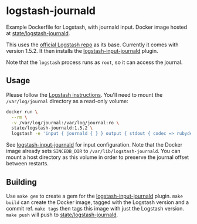 # logstash-journald

Example Dockerfile for Logstash, with journald input. Docker image hosted at
[state/logstash-journald](https://registry.hub.docker.com/u/state/logstash-journald/).

This uses the [official Logstash
repo](https://registry.hub.docker.com/_/logstash/) as its base. Currently it
comes with version 1.5.2. It then installs the
[logstash-input-journald](https://github.com/stuart-warren/logstash-input-journald)
plugin.

Note that the `logstash` process runs as `root`, so it can access the journal.

## Usage

Please follow the [Logstash
instructions](https://registry.hub.docker.com/_/logstash/). You'll need to mount
the `/var/log/journal` directory as a read-only volume:

```bash
docker run \
  --rm \
  -v /var/log/journal:/var/log/journal:ro \
  state/logstash-journald:1.5.2 \
  logstash -e 'input { journald { } } output { stdout { codec => rubydebug } }'
```

See
[logstash-input-journald](https://github.com/stuart-warren/logstash-input-journald)
for input configuration. Note that the Docker image already sets `SINCEDB_DIR`
to `/var/lib/logstash-journald`. You can mount a host directory as this volume
in order to preserve the journal offset between restarts.

## Building

Use `make gem` to create a gem for the
[logstash-input-journald](https://github.com/stuart-warren/logstash-input-journald)
plugin. `make build` can create the Docker image, tagged with the Logstash
version and a commit ref. `make tags` then tags this image with just the
Logstash version. `make push` will push to
[state/logstash-journald](https://registry.hub.docker.com/u/state/logstash-journald/).

